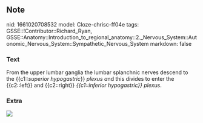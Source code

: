 ## Note
nid: 1661020708532
model: Cloze-chrisc-ff04e
tags: GSSE::!Contributor::Richard_Ryan, GSSE::Anatomy::Introduction_to_regional_anatomy::2._Nervous_System::Autonomic_Nervous_System::Sympathetic_Nervous_System
markdown: false

### Text
<div class="toggle">
  From the upper lumbar ganglia the lumbar splanchnic nerves
  descend to the {{c1::<em>superior hypogastric</em>}} <em>plexus
  a</em>nd this divides to enter the {{c2::left}} and {{c2::right}}
  <em>{{c1::inferior hypogastric}}</em> <em>plexus</em>.
</div>

### Extra
<img src="paste-a28709f4395e37d18c606524c9084a60ed0cdc15.png">
